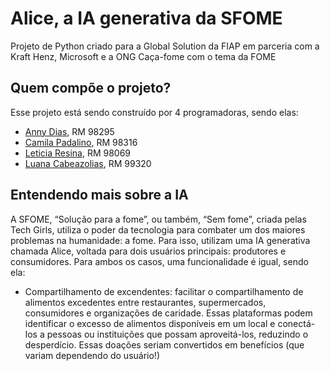 # Alice, a IA generativa da SFOME
Projeto de Python criado para a Global Solution da FIAP em parceria com a Kraft Henz, Microsoft e a ONG Caça-fome com o tema da FOME

## Quem compõe o projeto?
Esse projeto está sendo construído por 4 programadoras, sendo elas:
<ul>
    <li><a href="https://github.com/anny-dias">Anny Dias</a>, RM 98295</li>
    <li><a href="https://github.com/camilapadalino">Camila Padalino</a>, RM 98316</li>
    <li><a href="https://github.com/letyresina">Leticia Resina</a>, RM 98069</li>
    <li><a href="https://github.com/Luanacabezaolias">Luana Cabeazolias</a>, RM 99320</li>
</ul>

## Entendendo mais sobre a IA

A SFOME, “Solução para a fome”, ou também, “Sem fome”, criada pelas Tech Girls, utiliza o poder da tecnologia para combater um dos maiores problemas na humanidade: a fome. Para isso, utilizam uma IA generativa chamada Alice, voltada para dois usuários principais: produtores e consumidores. Para ambos os casos, uma funcionalidade é igual, sendo ela:
<ul>
    <li>Compartilhamento de excendentes: facilitar o compartilhamento de alimentos excedentes entre restaurantes, supermercados, consumidores e organizações de caridade. Essas plataformas podem identificar o excesso de alimentos disponíveis em um local e conectá-los a pessoas ou instituições que possam aproveitá-los, reduzindo o desperdício. Essas doações seriam convertidos em benefícios (que variam dependendo do usuário!)</li>
</ul>


